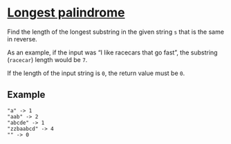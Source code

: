 # [Longest palindrome](https://www.codewars.com/kata/longest-palindrome "https://www.codewars.com/kata/54bb6f887e5a80180900046b")

Find the length of the longest substring in the given string `s` that is the same in reverse.        

As an example, if the input was “I like racecars that go fast”, the substring (`racecar`) length would be `7`. 

If the length of the input string is `0`, the return value must be `0`. 

## Example

```
"a" -> 1 
"aab" -> 2  
"abcde" -> 1
"zzbaabcd" -> 4
"" -> 0
```